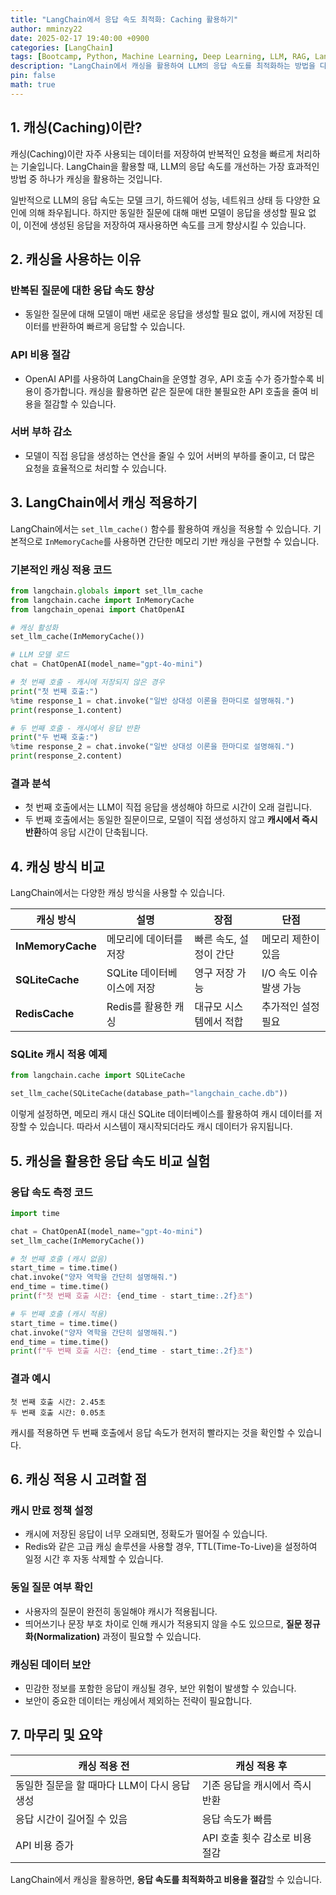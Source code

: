 ```yaml
---
title: "LangChain에서 응답 속도 최적화: Caching 활용하기"
author: mminzy22
date: 2025-02-17 19:40:00 +0900
categories: [LangChain]
tags: [Bootcamp, Python, Machine Learning, Deep Learning, LLM, RAG, LangChain, AI, TIL]
description: "LangChain에서 캐싱을 활용하여 LLM의 응답 속도를 최적화하는 방법을 다룹니다. 캐싱의 기본 개념부터 다양한 캐싱 방식, 적용 예제, 그리고 캐싱을 활용한 응답 속도 비교 실험까지 자세히 설명합니다."
pin: false
math: true
---
```



## **1. 캐싱(Caching)이란?**

캐싱(Caching)이란 자주 사용되는 데이터를 저장하여 반복적인 요청을 빠르게 처리하는 기술입니다. LangChain을 활용할 때, LLM의 응답 속도를 개선하는 가장 효과적인 방법 중 하나가 캐싱을 활용하는 것입니다.

일반적으로 LLM의 응답 속도는 모델 크기, 하드웨어 성능, 네트워크 상태 등 다양한 요인에 의해 좌우됩니다. 하지만 동일한 질문에 대해 매번 모델이 응답을 생성할 필요 없이, 이전에 생성된 응답을 저장하여 재사용하면 속도를 크게 향상시킬 수 있습니다.

## **2. 캐싱을 사용하는 이유**

### **반복된 질문에 대한 응답 속도 향상**
- 동일한 질문에 대해 모델이 매번 새로운 응답을 생성할 필요 없이, 캐시에 저장된 데이터를 반환하여 빠르게 응답할 수 있습니다.

### **API 비용 절감**
- OpenAI API를 사용하여 LangChain을 운영할 경우, API 호출 수가 증가할수록 비용이 증가합니다. 캐싱을 활용하면 같은 질문에 대한 불필요한 API 호출을 줄여 비용을 절감할 수 있습니다.

### **서버 부하 감소**
- 모델이 직접 응답을 생성하는 연산을 줄일 수 있어 서버의 부하를 줄이고, 더 많은 요청을 효율적으로 처리할 수 있습니다.

## **3. LangChain에서 캐싱 적용하기**

LangChain에서는 `set_llm_cache()` 함수를 활용하여 캐싱을 적용할 수 있습니다. 기본적으로 `InMemoryCache`를 사용하면 간단한 메모리 기반 캐싱을 구현할 수 있습니다.

### **기본적인 캐싱 적용 코드**

```python
from langchain.globals import set_llm_cache
from langchain.cache import InMemoryCache
from langchain_openai import ChatOpenAI

# 캐싱 활성화
set_llm_cache(InMemoryCache())

# LLM 모델 로드
chat = ChatOpenAI(model_name="gpt-4o-mini")

# 첫 번째 호출 - 캐시에 저장되지 않은 경우
print("첫 번째 호출:")
%time response_1 = chat.invoke("일반 상대성 이론을 한마디로 설명해줘.")
print(response_1.content)

# 두 번째 호출 - 캐시에서 응답 반환
print("두 번째 호출:")
%time response_2 = chat.invoke("일반 상대성 이론을 한마디로 설명해줘.")
print(response_2.content)
```

### **결과 분석**
- 첫 번째 호출에서는 LLM이 직접 응답을 생성해야 하므로 시간이 오래 걸립니다.
- 두 번째 호출에서는 동일한 질문이므로, 모델이 직접 생성하지 않고 **캐시에서 즉시 반환**하여 응답 시간이 단축됩니다.

## **4. 캐싱 방식 비교**

LangChain에서는 다양한 캐싱 방식을 사용할 수 있습니다.

| 캐싱 방식 | 설명 | 장점 | 단점 |
|-----------|-----------------|-----------------|-----------------|
| **InMemoryCache** | 메모리에 데이터를 저장 | 빠른 속도, 설정이 간단 | 메모리 제한이 있음 |
| **SQLiteCache** | SQLite 데이터베이스에 저장 | 영구 저장 가능 | I/O 속도 이슈 발생 가능 |
| **RedisCache** | Redis를 활용한 캐싱 | 대규모 시스템에서 적합 | 추가적인 설정 필요 |

### **SQLite 캐시 적용 예제**

```python
from langchain.cache import SQLiteCache

set_llm_cache(SQLiteCache(database_path="langchain_cache.db"))
```

이렇게 설정하면, 메모리 캐시 대신 SQLite 데이터베이스를 활용하여 캐시 데이터를 저장할 수 있습니다. 따라서 시스템이 재시작되더라도 캐시 데이터가 유지됩니다.

## **5. 캐싱을 활용한 응답 속도 비교 실험**

### **응답 속도 측정 코드**

```python
import time

chat = ChatOpenAI(model_name="gpt-4o-mini")
set_llm_cache(InMemoryCache())

# 첫 번째 호출 (캐시 없음)
start_time = time.time()
chat.invoke("양자 역학을 간단히 설명해줘.")
end_time = time.time()
print(f"첫 번째 호출 시간: {end_time - start_time:.2f}초")

# 두 번째 호출 (캐시 적용)
start_time = time.time()
chat.invoke("양자 역학을 간단히 설명해줘.")
end_time = time.time()
print(f"두 번째 호출 시간: {end_time - start_time:.2f}초")
```

### **결과 예시**

```
첫 번째 호출 시간: 2.45초
두 번째 호출 시간: 0.05초
```

캐시를 적용하면 두 번째 호출에서 응답 속도가 현저히 빨라지는 것을 확인할 수 있습니다.

## **6. 캐싱 적용 시 고려할 점**

### **캐시 만료 정책 설정**
- 캐시에 저장된 응답이 너무 오래되면, 정확도가 떨어질 수 있습니다.
- Redis와 같은 고급 캐싱 솔루션을 사용할 경우, TTL(Time-To-Live)을 설정하여 일정 시간 후 자동 삭제할 수 있습니다.

### **동일 질문 여부 확인**
- 사용자의 질문이 완전히 동일해야 캐시가 적용됩니다.
- 띄어쓰기나 문장 부호 차이로 인해 캐시가 적용되지 않을 수도 있으므로, **질문 정규화(Normalization)** 과정이 필요할 수 있습니다.

### **캐싱된 데이터 보안**
- 민감한 정보를 포함한 응답이 캐싱될 경우, 보안 위험이 발생할 수 있습니다.
- 보안이 중요한 데이터는 캐싱에서 제외하는 전략이 필요합니다.

## **7. 마무리 및 요약**

| 캐싱 적용 전 | 캐싱 적용 후 |
|-------------|-------------|
| 동일한 질문을 할 때마다 LLM이 다시 응답 생성 | 기존 응답을 캐시에서 즉시 반환 |
| 응답 시간이 길어질 수 있음 | 응답 속도가 빠름 |
| API 비용 증가 | API 호출 횟수 감소로 비용 절감 |

LangChain에서 캐싱을 활용하면, **응답 속도를 최적화하고 비용을 절감**할 수 있습니다. 

